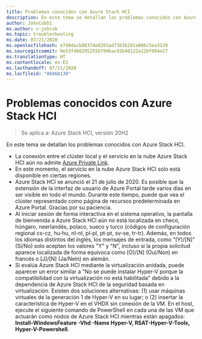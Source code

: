 ```yaml
---
title: Problemas conocidos con Azure Stack HCI
description: En este tema se detallan los problemas conocidos con Azure Stack HCl.
author: JohnCobb1
ms.author: v-johcob
ms.topic: troubleshooting
ms.date: 07/21/2020
ms.openlocfilehash: e740dacb88374e0203ad7363b291a806c5ea3139
ms.sourcegitcommit: 0e52f460295255b799bac92b40122a22bf994e27
ms.translationtype: HT
ms.contentlocale: es-ES
ms.lasthandoff: 07/21/2020
ms.locfileid: "86868130"
---
```

# <a name="known-issues-for-azure-stack-hci"></a>Problemas conocidos con Azure Stack HCI

>Se aplica a: Azure Stack HCI, versión 20H2

En este tema se detallan los problemas conocidos con Azure Stack HCl.

- La conexión entre el clúster local y el servicio en la nube Azure Stack HCI aún no admite [Azure Private Link](https://azure.microsoft.com/services/private-link).
- En este momento, el servicio en la nube Azure Stack HCI solo está disponible en ciertas regiones.
- Azure Stack HCl se anunció el 21 de julio de 2020. Es posible que la extensión de la interfaz de usuario de Azure Portal tarde varios días en ser visible en todo el mundo. Durante este tiempo, puede que vea el clúster representado como página de recursos predeterminada en Azure Portal. Gracias por su paciencia.
- Al iniciar sesión de forma interactiva en el sistema operativo, la pantalla de bienvenida a Azure Stack HCl aún no está localizada en checo, húngaro, neerlandés, polaco, sueco y turco (códigos de configuración regional cs-cz, hu-hu, nl-nl, pl-pl, pt-pt, sv-se, tr-tr). Además, en todos los idiomas distintos del inglés, los mensajes de entrada, como "[Y]/[N]" (Sí/No) solo aceptan los valores "Y" y "N", incluso si la propia solicitud aparece localizada de forma equívoca como [O]/[N] (Oui/Non) en francés o [J]/[N] (Ja/Nein) en alemán.
- Si evalúa Azure Stack HCl mediante la virtualización anidada, puede aparecer un error similar a "No se puede instalar Hyper-V porque la compatibilidad con la virtualización no está habilitada" debido a la dependencia de Azure Stack HCl de la seguridad basada en virtualización. Existen dos soluciones alternativas: (1) usar máquinas virtuales de la generación 1 de Hyper-V en su lugar; o (2) insertar la característica de Hyper-V en el VHDX sin conexión de la VM. En el host, ejecute el siguiente comando de PowerShell en cada una de las VM que actuarán como nodos de Azure Stack HCl mientras están apagados: **Install-WindowsFeature -Vhd <path> -Name Hyper-V, RSAT-Hyper-V-Tools, Hyper-V-Powershell**.
